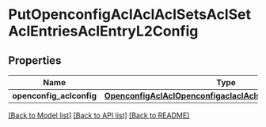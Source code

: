 # PutOpenconfigAclAclAclSetsAclSetAclEntriesAclEntryL2Config

## Properties
Name | Type | Description | Notes
------------ | ------------- | ------------- | -------------
**openconfig_aclconfig** | [**OpenconfigAclAclOpenconfigaclaclAclsetsAclentriesL2Config**](OpenconfigAclAclOpenconfigaclaclAclsetsAclentriesL2Config.md) |  | [optional] 

[[Back to Model list]](../README.md#documentation-for-models) [[Back to API list]](../README.md#documentation-for-api-endpoints) [[Back to README]](../README.md)


